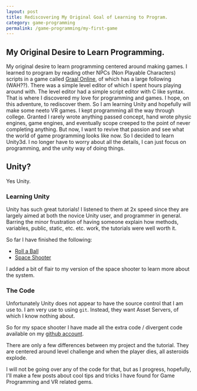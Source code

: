 ```yaml
---
layout: post
title: Rediscovering My Original Goal of Learning to Program.
category: game-programming
permalink: /game-programming/my-first-game
---
```


## My Original Desire to Learn Programming.
My original desire to learn programming centered around making games. I
learned to program by reading other NPCs (Non Playable Characters) scripts
in a game called [Graal Online](http://classic.graalonline.com/), of which
has a large following (WAH??). There was a simple level editor of which I
spent hours playing around with. The level editor had a simple script
editor with C like syntax. That is where I discovered my love for
programming and games. I hope, on this adventure, to rediscover them. So I
am learning Unity and hopefully will make some neeto VR games. I kept
programming all the way through college. Granted I rarely wrote anything
passed concept, hand wrote physic engines, game engines, and eventually
scope creeped to the point of never completing anything. But now, I want to
revive that passion and see what the world of game programming looks like
now. So I decided to learn Unity3d. I no longer have to worry about all the
details, I can just focus on programming, and the unity way of doing things.

## Unity?
Yes Unity.

### Learning Unity
Unity has such great tutorials! I listened to them at 2x speed since they
are largely aimed at both the novice Unity user, and programmer in general.
Barring the minor frustration of having someone explain how methods,
variables, public, static, etc. etc. work, the tutorials were well worth it.


So far I have finished the following:

* [Roll a Ball](https://unity3d.com/learn/tutorials/projects/roll-ball-tutorial)
* [Space Shooter](https://unity3d.com/learn/tutorials/projects/space-shooter-tutorial)

I added a bit of flair to my version of the space shooter to learn more
about the system.

### The Code
Unfortunately Unity does not appear to have the source control that I am use
to. I am very use to using `git`. Instead, they want Asset Servers, of which
I know nothing about.


So for my space shooter I have made all the extra code / divergent code
available on my [github account](https://github.com/michaelbpaulson/unity-space-shooter).

There are only a few differences between my project and the tutorial. They
are centered around level challenge and when the player dies, all asteroids
explode.

I will not be going over any of the code for that, but as I progress,
hopefully, I'll make a few posts about cool tips and tricks I have found
for Game Programming and VR related gems.
